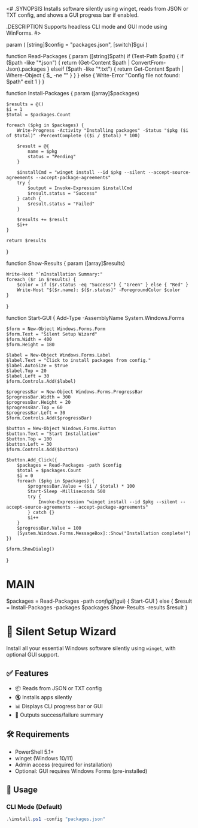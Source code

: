 <#
.SYNOPSIS
  Installs software silently using winget, reads from JSON or TXT config,
  and shows a GUI progress bar if enabled.

.DESCRIPTION
  Supports headless CLI mode and GUI mode using WinForms.
#>

param (
    [string]$config = "packages.json",
    [switch]$gui
)

function Read-Packages {
    param ([string]$path)
    if (Test-Path $path) {
        if ($path -like "*.json") {
            return (Get-Content $path | ConvertFrom-Json).packages
        } elseif ($path -like "*.txt") {
            return Get-Content $path | Where-Object { $_ -ne "" }
        }
    } else {
        Write-Error "Config file not found: $path"
        exit 1
    }
}

function Install-Packages {
    param ([array]$packages)

    $results = @()
    $i = 1
    $total = $packages.Count

    foreach ($pkg in $packages) {
        Write-Progress -Activity "Installing packages" -Status "$pkg ($i of $total)" -PercentComplete (($i / $total) * 100)

        $result = @{
            name = $pkg
            status = "Pending"
        }

        $installCmd = "winget install --id $pkg --silent --accept-source-agreements --accept-package-agreements"
        try {
            $output = Invoke-Expression $installCmd
            $result.status = "Success"
        } catch {
            $result.status = "Failed"
        }

        $results += $result
        $i++
    }

    return $results
}

function Show-Results {
    param ([array]$results)

    Write-Host "`nInstallation Summary:"
    foreach ($r in $results) {
        $color = if ($r.status -eq "Success") { "Green" } else { "Red" }
        Write-Host "$($r.name): $($r.status)" -ForegroundColor $color
    }
}

function Start-GUI {
    Add-Type -AssemblyName System.Windows.Forms

    $form = New-Object Windows.Forms.Form
    $form.Text = "Silent Setup Wizard"
    $form.Width = 400
    $form.Height = 180

    $label = New-Object Windows.Forms.Label
    $label.Text = "Click to install packages from config."
    $label.AutoSize = $true
    $label.Top = 20
    $label.Left = 30
    $form.Controls.Add($label)

    $progressBar = New-Object Windows.Forms.ProgressBar
    $progressBar.Width = 300
    $progressBar.Height = 20
    $progressBar.Top = 60
    $progressBar.Left = 30
    $form.Controls.Add($progressBar)

    $button = New-Object Windows.Forms.Button
    $button.Text = "Start Installation"
    $button.Top = 100
    $button.Left = 30
    $form.Controls.Add($button)

    $button.Add_Click({
        $packages = Read-Packages -path $config
        $total = $packages.Count
        $i = 0
        foreach ($pkg in $packages) {
            $progressBar.Value = ($i / $total) * 100
            Start-Sleep -Milliseconds 500
            try {
                Invoke-Expression "winget install --id $pkg --silent --accept-source-agreements --accept-package-agreements"
            } catch {}
            $i++
        }
        $progressBar.Value = 100
        [System.Windows.Forms.MessageBox]::Show("Installation complete!")
    })

    $form.ShowDialog()
}

# MAIN
$packages = Read-Packages -path $config
if ($gui) {
    Start-GUI
} else {
    $result = Install-Packages -packages $packages
    Show-Results -results $result
}


# 🧙 Silent Setup Wizard

Install all your essential Windows software silently using `winget`, with optional GUI support.

## ✅ Features

- 📦 Reads from JSON or TXT config
- 🔇 Installs apps silently
- 📊 Displays CLI progress bar or GUI
- 📝 Outputs success/failure summary

## 🛠 Requirements

- PowerShell 5.1+
- winget (Windows 10/11)
- Admin access (required for installation)
- Optional: GUI requires Windows Forms (pre-installed)

## 🚀 Usage

### CLI Mode (Default)

```powershell
.\install.ps1 -config "packages.json"
